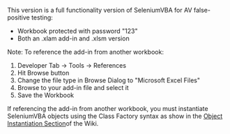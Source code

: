 This version is a full functionality version of SeleniumVBA for AV false-positive testing:

* Workbook protected with password "123"
* Both an .xlam add-in and .xlsm version



Note: To reference the add-in from another workbook:

1. Developer Tab -> Tools -> References
2. Hit Browse button
3. Change the file type in Browse Dialog to "Microsoft Excel Files"
4. Browse to your add-in file and select it
5. Save the Workbook



If referencing the add-in from another workbook, you must instantiate SeleniumVBA objects using the Class Factory syntax as show in the [Object Instantiation Section](https://github.com/GCuser99/SeleniumVBA/wiki#object-instantiation)of the Wiki.

